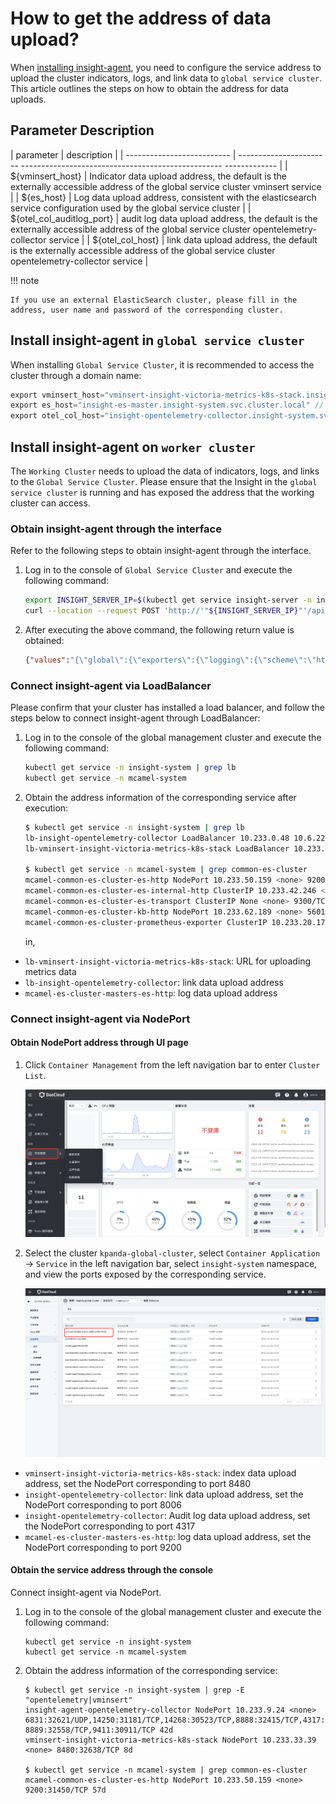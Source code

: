 # How to get the address of data upload?

When [installing insight-agent](./installagent.md), you need to configure the service address to upload the cluster indicators, logs, and link data to `global service cluster`.
This article outlines the steps on how to obtain the address for data uploads.

## Parameter Description

| parameter | description |
| -------------------------- | ----------------------- -------------------------------------------------- ------------- |
| ${vminsert_host} | Indicator data upload address, the default is the externally accessible address of the global service cluster vminsert service |
| ${es_host} | Log data upload address, consistent with the elasticsearch service configuration used by the global service cluster |
| ${otel_col_auditlog_port} | audit log data upload address, the default is the externally accessible address of the global service cluster opentelemetry-collector service |
| ${otel_col_host} | link data upload address, the default is the externally accessible address of the global service cluster opentelemetry-collector service |

!!! note

    If you use an external ElasticSearch cluster, please fill in the address, user name and password of the corresponding cluster.

## Install insight-agent in `global service cluster`

When installing `Global Service Cluster`, it is recommended to access the cluster through a domain name:

```go
export vminsert_host="vminsert-insight-victoria-metrics-k8s-stack.insight-system.svc.cluster.local" // metrics
export es_host="insight-es-master.insight-system.svc.cluster.local" // log
export otel_col_host="insight-opentelemetry-collector.insight-system.svc.cluster.local" // link
```

## Install insight-agent on `worker cluster`

The `Working Cluster` needs to upload the data of indicators, logs, and links to the `Global Service Cluster`. Please ensure that the Insight in the `global service cluster` is running and has exposed the address that the working cluster can access.

### Obtain insight-agent through the interface

Refer to the following steps to obtain insight-agent through the interface.

1. Log in to the console of `Global Service Cluster` and execute the following command:

   ```sh
   export INSIGHT_SERVER_IP=$(kubectl get service insight-server -n insight-system --output=jsonpath={.spec.clusterIP})
   curl --location --request POST 'http://'"${INSIGHT_SERVER_IP}"'/apis/insight.io/v1alpha1/agentinstallparam'
   ```

1. After executing the above command, the following return value is obtained:

    ```json
    {"values":"{\"global\":{\"exporters\":{\"logging\":{\"scheme\":\"https\",\"host\":\"mcamel- common-es-cluster-es-http.mcamel-system.svc.cluster.local\",\"port\":9200,\"user\":\"elastic\",\"password\":\" XAlJ948ZY0leE320SQ6hfv17\"},\"metric\":{\"host\":\"10.6.229.181\"},\"auditLog\":{\"host\":\"10.6.229.181\"}}} }"}
    ```

### Connect insight-agent via LoadBalancer

Please confirm that your cluster has installed a load balancer, and follow the steps below to connect insight-agent through LoadBalancer:

1. Log in to the console of the global management cluster and execute the following command:

    ```sh
    kubectl get service -n insight-system | grep lb
    kubectl get service -n mcamel-system
    ```

1. Obtain the address information of the corresponding service after execution:

    ```sh
    $ kubectl get service -n insight-system | grep lb
    lb-insight-opentelemetry-collector LoadBalancer 10.233.0.48 10.6.229.181 4317:32608/TCP,8006:30039/TCP 46d
    lb-vminsert-insight-victoria-metrics-k8s-stack LoadBalancer 10.233.3.151 10.6.229.181 8480:31718/TCP 46d

    $ kubectl get service -n mcamel-system | grep common-es-cluster
    mcamel-common-es-cluster-es-http NodePort 10.233.50.159 <none> 9200:31450/TCP 57d
    mcamel-common-es-cluster-es-internal-http ClusterIP 10.233.42.246 <none> 9200/TCP 57d
    mcamel-common-es-cluster-es-transport ClusterIP None <none> 9300/TCP 57d
    mcamel-common-es-cluster-kb-http NodePort 10.233.62.189 <none> 5601:31424/TCP 57d
    mcamel-common-es-cluster-prometheus-exporter ClusterIP 10.233.20.175 <none> 9114/TCP 57d
    ```

	in,

- `lb-vminsert-insight-victoria-metrics-k8s-stack`: URL for uploading metrics data
- `lb-insight-opentelemetry-collector`: link data upload address
- `mcamel-es-cluster-masters-es-http`: log data upload address

### Connect insight-agent via NodePort

#### Obtain NodePort address through UI page

1. Click `Container Management` from the left navigation bar to enter `Cluster List`.

    ![Install Collector](../../images/login01.png)

2. Select the cluster `kpanda-global-cluster`, select `Container Application` -> `Service` in the left navigation bar, select `insight-system` namespace, and view the ports exposed by the corresponding service.

    ![View port](../../images/kpandaservice.png)

- `vminsert-insight-victoria-metrics-k8s-stack`: index data upload address, set the NodePort corresponding to port 8480
- `insight-opentelemetry-collector`: link data upload address, set the NodePort corresponding to port 8006
- `insight-opentelemetry-collector`: Audit log data upload address, set the NodePort corresponding to port 4317
- `mcamel-es-cluster-masters-es-http`: log data upload address, set the NodePort corresponding to port 9200

#### Obtain the service address through the console

Connect insight-agent via NodePort.

1. Log in to the console of the global management cluster and execute the following command:

    ```shell
    kubectl get service -n insight-system
    kubectl get service -n mcamel-system
    ```

2. Obtain the address information of the corresponding service:

    ```shell
    $ kubectl get service -n insight-system | grep -E "opentelemetry|vminsert"
    insight-agent-opentelemetry-collector NodePort 10.233.9.24 <none> 6831:32621/UDP,14250:31181/TCP,14268:30523/TCP,8888:32415/TCP,4317:32106/TCP,4318:31221/TCP, 8889:32558/TCP,9411:30911/TCP 42d
    vminsert-insight-victoria-metrics-k8s-stack NodePort 10.233.33.39 <none> 8480:32638/TCP 8d

    $ kubectl get service -n mcamel-system | grep common-es-cluster
    mcamel-common-es-cluster-es-http NodePort 10.233.50.159 <none> 9200:31450/TCP 57d
    ```